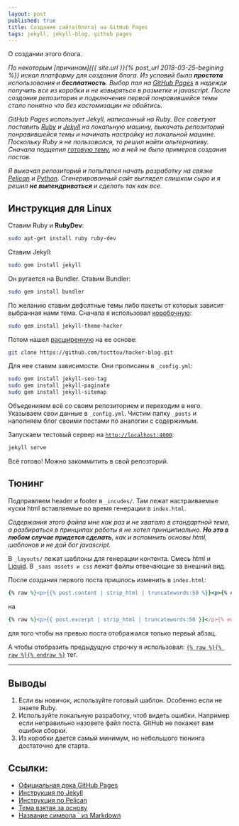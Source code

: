 ```yaml
---
layout: post
published: true
title: Создание сайта(блога) на GitHub Pages
tags: jekyll, jekyll-blog, github pages
---
```


О создании этого блога.

*По некоторым [причинам]({{ site.url }}{% post_url 2018-03-25-begining %}) искал платформу для создания блога. Из условий была **простота** использования и **бесплатность**. Выбор пал на [GitHub Pages](https://pages.github.com) в надежде получить все из коробки и не ковыряться в разметке и javascript. После создания репозитория и подключения первой понравившейся темы стало понятно что без кастомизации не обойтись.*

*GitHub Pages использует Jekyll, написанный на Ruby. Все советуют поставить [Ruby](https://www.ruby-lang.org/) и [Jekyll](https://jekyllrb.com) на локальную машину, выкачать репозиторий понравившейся темы и начинать настройку на локальной машине. Поскольку Ruby я не пользовался, то решил найти альтернативу. Сначала подцепил [готовую тему](https://guides.github.com/features/pages/#changes), но в ней не было примеров создания постов.*

*Я выкачал репозиторий и попытался начать разработку на связке [Pelican](https://blog.getpelican.com) и [Python](https://www.python.org). Сгенерированный сайт выглядел слишком сыро и я решил **не выпендриваться** и сделать так как все.*

## Инструкция для Linux

Ставим Ruby и **RubyDev**:

```bash 
sudo apt-get install ruby ruby-dev
```

Ставим Jekyll:

```bash
sudo gem install jekyll
```

Он ругается на Bundler. Ставим Bundler:

```bash
sudo gem install bundler
```

По желанию ставим дефолтные темы либо пакеты от которых зависит выбранная нами тема. Сначала я использовал [коробочную](https://github.com/pages-themes/hacker):
```bash
sudo gem install jekyll-theme-hacker
```

Потом нашел [расширенную](https://github.com/tocttou/hacker-blog) на ее основе:
```bash
git clone https://github.com/tocttou/hacker-blog.git
```

Для нее ставим зависимости. Они прописаны в `_config.yml`:
```bash
sudo gem install jekyll-seo-tag
sudo gem install jekyll-paginate
sudo gem install jekyll-sitemap
```

Объеденияем всё со своим репозиторием и переходим в него.
Указываем свои данные в `_config.yml`. Чистим папку `_posts` и наполняем блог своими постами по аналогии с содержимым.

Запускаем тестовый сервер на [`http://localhost:4000`](http://localhost:4000):
```bash
jekyll serve
```

Всё готово! Можно закоммитить в свой репозторий.

## Тюнинг

Подправляем header и footer в `_incudes/`. Там лежат настраиваемые куски html вставляемые во время генерации в `index.html`.

*Содержания этого файла мне как раз и не хватало в стандартной теме, а разбираться в принципах работы я не хотел принципиально. **Но это в любом случае придется сделать**, как и вспомнить основы html, шаблонов и не дай бог javascript.*

В `_layouts/` лежат шаблоны для генерации контента. Смесь html и [Liquid](https://shopify.github.io/liquid/).
В `_saas assets и css` лежат файлы отвечающие за внешний вид.

После создания первого поста пришлось изменить в `index.html`:
```ruby
{% raw %}<p>{{% post.content | strip_html | truncatewords:50 %}}<p>{% endraw %}
```
на
```ruby
{% raw %}<p>{{ post.excerpt | strip_html | truncatewords:50 }}</p>{% endraw %}
```
для того чтобы на превью поста отображался только первый абзац.

А чтобы отобразить предыдущую строчку я использовал:
[```{% raw %}{% raw %}{% endraw %}```](https://stackoverflow.com/questions/20568396/how-to-use-jekyll-code-in-inline-code-highlighting) тег.

-----
## Выводы

1. Если вы новичок, используйте готовый шаблон. Особенно если не знаете Ruby.
2. Используйте локальную разработку, чтоб видеть ошибки. Например если неправильно назовете файл поста. GitHub не покажет вам ошибки сборки.
3. Из коробки дается самый минимум, но небольшого тюнинга достаточно для старта.

## Ссылки:

* [Официальная дока GitHub Pages](https://guides.github.com/features/pages/)
* [Инструкция по Jekyll](http://alexprivalov.org/setup-blog-on-github/)
* [Инструкция по Pelican](https://eax.me/pelican/)
* [Тема взятая за основу](https://github.com/tocttou/hacker-blog)
* [Название символа ` из Markdown](https://ru.wikipedia.org/wiki/Гравис)